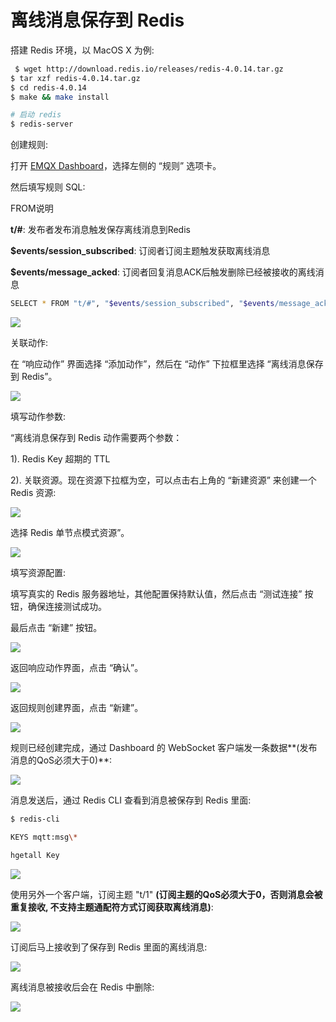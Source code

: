 # 离线消息保存到 Redis

搭建 Redis 环境，以 MacOS X 为例:

```bash
 $ wget http://download.redis.io/releases/redis-4.0.14.tar.gz
$ tar xzf redis-4.0.14.tar.gz
$ cd redis-4.0.14
$ make && make install

# 启动 redis
$ redis-server
```

创建规则:

打开 [EMQX Dashboard](http://127.0.0.1:18083/#/rules)，选择左侧的 “规则” 选项卡。

然后填写规则 SQL:

FROM说明

 **t/#**: 发布者发布消息触发保存离线消息到Redis

 **$events/session_subscribed**: 订阅者订阅主题触发获取离线消息

 **$events/message_acked**: 订阅者回复消息ACK后触发删除已经被接收的离线消息

```bash
SELECT * FROM "t/#", "$events/session_subscribed", "$events/message_acked" WHERE topic =~ 't/#'
```

![](./assets/rule-engine/offline_msg_1.png)

关联动作:

在 “响应动作” 界面选择 “添加动作”，然后在 “动作” 下拉框里选择 “离线消息保存到 Redis”。

![](./assets/rule-engine/offline_msg_2.png)

填写动作参数:

“离线消息保存到 Redis 动作需要两个参数：

1). Redis Key 超期的 TTL

2). 关联资源。现在资源下拉框为空，可以点击右上角的 “新建资源” 来创建一个 Redis 资源:

![](./assets/rule-engine/offline_msg_3.png)

选择 Redis 单节点模式资源”。

![](./assets/rule-engine/offline_msg_4.png)

填写资源配置:

   填写真实的 Redis 服务器地址，其他配置保持默认值，然后点击 “测试连接” 按钮，确保连接测试成功。

最后点击 “新建” 按钮。

![](./assets/rule-engine/offline_msg_5.png)

返回响应动作界面，点击 “确认”。

![](./assets/rule-engine/offline_msg_7.png)

返回规则创建界面，点击 “新建”。

![](./assets/rule-engine/offline_msg_6.png)

规则已经创建完成，通过 Dashboard 的 WebSocket 客户端发一条数据**(发布消息的QoS必须大于0)**:

![](./assets/rule-engine/offline_msg_8.png)


消息发送后，通过 Redis CLI 查看到消息被保存到 Redis 里面:

```bash
$ redis-cli

KEYS mqtt:msg\*

hgetall Key
```

![](./assets/rule-engine/offline_msg_10.png)

使用另外一个客户端，订阅主题 "t/1" **(订阅主题的QoS必须大于0，否则消息会被重复接收, 不支持主题通配符方式订阅获取离线消息)**:

![](./assets/rule-engine/offline_msg_11.png)

订阅后马上接收到了保存到 Redis 里面的离线消息:

![](./assets/rule-engine/offline_msg_12.png)

离线消息被接收后会在 Redis 中删除:

![](./assets/rule-engine/offline_msg_13.png)